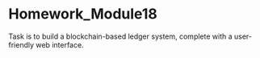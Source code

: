 # Homework_Module18
Task is to build a blockchain-based ledger system, complete with a user-friendly web interface.
